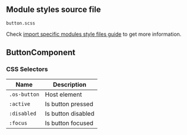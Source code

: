 ## Module styles source file

`button.scss`

Check [import specific modules style files guide](https://ngx-os.io/guides/import-specific-modules-style-files)
to get more information.

## ButtonComponent

### CSS Selectors
| Name          | Description                       |
| ------------- | --------------------------------- |
| `.os-button`  | Host element                      |
| `:active`     | Is button pressed                 |
| `:disabled`   | Is button disabled                |
| `:focus`      | Is button focused                 |
